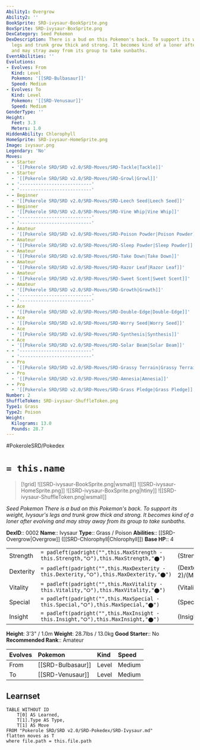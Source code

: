 ```yaml
---
Ability1: Overgrow
Ability2: ''
BookSprite: SRD-ivysaur-BookSprite.png
BoxSprite: SRD-ivysaur-BoxSprite.png
DexCategory: Seed Pokemon
DexDescription: There is a bud on this Pokemon's back. To support its weight, Ivysaur's
  legs and trunk grow thick and strong. It becomes kind of a loner after evolving
  and may stray away from its group to take sunbaths.
EventAbilities: ''
Evolutions:
- Evolves: From
  Kind: Level
  Pokemon: '[[SRD-Bulbasaur]]'
  Speed: Medium
- Evolves: To
  Kind: Level
  Pokemon: '[[SRD-Venusaur]]'
  Speed: Medium
GenderType: ''
Height:
  Feet: 3.3
  Meters: 1.0
HiddenAbility: Chlorophyll
HomeSprite: SRD-ivysaur-HomeSprite.png
Image: ivysaur.png
Legendary: 'No'
Moves:
- - Starter
  - '[[Pokerole SRD/SRD v2.0/SRD-Moves/SRD-Tackle|Tackle]]'
- - Starter
  - '[[Pokerole SRD/SRD v2.0/SRD-Moves/SRD-Growl|Growl]]'
- - '---------------------------'
  - '---------------------------'
- - Beginner
  - '[[Pokerole SRD/SRD v2.0/SRD-Moves/SRD-Leech Seed|Leech Seed]]'
- - Beginner
  - '[[Pokerole SRD/SRD v2.0/SRD-Moves/SRD-Vine Whip|Vine Whip]]'
- - '---------------------------'
  - '---------------------------'
- - Amateur
  - '[[Pokerole SRD/SRD v2.0/SRD-Moves/SRD-Poison Powder|Poison Powder]]'
- - Amateur
  - '[[Pokerole SRD/SRD v2.0/SRD-Moves/SRD-Sleep Powder|Sleep Powder]]'
- - Amateur
  - '[[Pokerole SRD/SRD v2.0/SRD-Moves/SRD-Take Down|Take Down]]'
- - Amateur
  - '[[Pokerole SRD/SRD v2.0/SRD-Moves/SRD-Razor Leaf|Razor Leaf]]'
- - Amateur
  - '[[Pokerole SRD/SRD v2.0/SRD-Moves/SRD-Sweet Scent|Sweet Scent]]'
- - Amateur
  - '[[Pokerole SRD/SRD v2.0/SRD-Moves/SRD-Growth|Growth]]'
- - '---------------------------'
  - '---------------------------'
- - Ace
  - '[[Pokerole SRD/SRD v2.0/SRD-Moves/SRD-Double-Edge|Double-Edge]]'
- - Ace
  - '[[Pokerole SRD/SRD v2.0/SRD-Moves/SRD-Worry Seed|Worry Seed]]'
- - Ace
  - '[[Pokerole SRD/SRD v2.0/SRD-Moves/SRD-Synthesis|Synthesis]]'
- - Ace
  - '[[Pokerole SRD/SRD v2.0/SRD-Moves/SRD-Solar Beam|Solar Beam]]'
- - '---------------------------'
  - '---------------------------'
- - Pro
  - '[[Pokerole SRD/SRD v2.0/SRD-Moves/SRD-Grassy Terrain|Grassy Terrain]]'
- - Pro
  - '[[Pokerole SRD/SRD v2.0/SRD-Moves/SRD-Amnesia|Amnesia]]'
- - Pro
  - '[[Pokerole SRD/SRD v2.0/SRD-Moves/SRD-Grass Pledge|Grass Pledge]]'
Number: 2
ShuffleToken: SRD-ivysaur-ShuffleToken.png
Type1: Grass
Type2: Poison
Weight:
  Kilograms: 13.0
  Pounds: 28.7
---
```


#PokeroleSRD/Pokedex

# `= this.name`

> [!grid]
> ![[SRD-ivysaur-BookSprite.png|wsmall]]
> ![[SRD-ivysaur-HomeSprite.png]]
> ![[SRD-ivysaur-BoxSprite.png|htiny]]
> ![[SRD-ivysaur-ShuffleToken.png|wsmall]]


*Seed Pokemon*
*There is a bud on this Pokemon's back. To support its weight, Ivysaur's legs and trunk grow thick and strong. It becomes kind of a loner after evolving and may stray away from its group to take sunbaths.*

**DexID**:: 0002
**Name**:: Ivysaur
**Type**:: Grass / Poison
**Abilities**:: [[SRD-Overgrow|Overgrow]] ([[SRD-Chlorophyll|Chlorophyll]])
**Base HP**:: 4

|           |                                                                                        |                                          |
| --------- | -------------------------------------------------------------------------------------- | ---------------------------------------- |
| Strength  | `= padleft(padright("",this.MaxStrength - this.Strength,"⭘"),this.MaxStrength,"⬤")`    | (Strength::2)/(MaxStrength::4)   |
| Dexterity | `= padleft(padright("",this.MaxDexterity - this.Dexterity,"⭘"),this.MaxDexterity,"⬤")` | (Dexterity:: 2)/(MaxDexterity::4) |
| Vitality  | `= padleft(padright("",this.MaxVitality - this.Vitality,"⭘"),this.MaxVitality,"⬤")`    | (Vitality::2)/(MaxVitality::4)   |
| Special   | `= padleft(padright("",this.MaxSpecial - this.Special,"⭘"),this.MaxSpecial,"⬤")`       | (Special::2)/(MaxSpecial::5)     |
| Insight   | `= padleft(padright("",this.MaxInsight - this.Insight,"⭘"),this.MaxInsight,"⬤")`       | (Insight::2)/(MaxInsight::5)     |

**Height**: 3'3" / 1.0m
**Weight**: 28.7lbs / 13.0kg
**Good Starter**:: No
**Recommended Rank**:: Amateur

| Evolves   | Pokemon           | Kind   | Speed   |
|:----------|:------------------|:-------|:--------|
| From      | [[SRD-Bulbasaur]] | Level  | Medium  |
| To        | [[SRD-Venusaur]]  | Level  | Medium  |

## Learnset

```dataview
TABLE WITHOUT ID
    T[0] AS Learned,
    T[1].Type AS Type,
    T[1] AS Move
FROM "Pokerole SRD/SRD v2.0/SRD-Pokedex/SRD-Ivysaur.md"
flatten moves as T
where file.path = this.file.path
```
